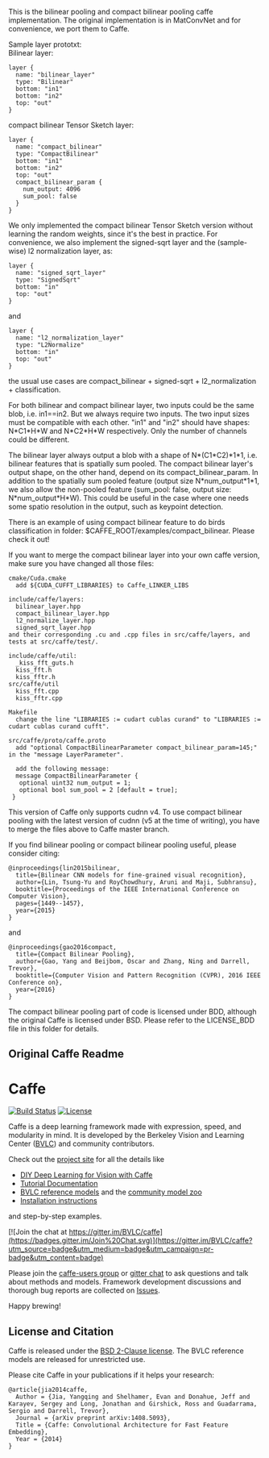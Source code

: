 This is the bilinear pooling and compact bilinear pooling caffe implementation.
The original implementation is in MatConvNet and for convenience, we port them to Caffe. 

Sample layer prototxt: \
Bilinear layer:

    layer {
      name: "bilinear_layer"
      type: "Bilinear"
      bottom: "in1"
      bottom: "in2"
      top: "out"
    }

compact bilinear Tensor Sketch layer:

    layer {
      name: "compact_bilinear"
      type: "CompactBilinear"
      bottom: "in1"
      bottom: "in2"
      top: "out"
      compact_bilinear_param {
        num_output: 4096
        sum_pool: false
      }
    }

We only implemented the compact bilinear Tensor Sketch version without learning the random weights, since it's the best in practice. For convenience, we also implement the signed-sqrt layer and the (sample-wise) l2 normalization layer, as:
    
    layer {
      name: "signed_sqrt_layer"
      type: "SignedSqrt"
      bottom: "in"
      top: "out"
    }
and

    layer {
      name: "l2_normalization_layer"
      type: "L2Normalize"
      bottom: "in"
      top: "out"
    }
the usual use cases are compact_bilinear + signed-sqrt + l2_normalization + classification. 


For both bilinear and compact bilinear layer, two inputs could be the same blob,
i.e. in1==in2. But we always require two inputs. The two input sizes must be compatible with each other. "in1" and "in2" should have shapes: N\*C1\*H\*W and N\*C2\*H\*W respectively. Only the number of channels could be different. 

The bilinear layer always output a blob with a shape of N\*(C1\*C2)\*1\*1, i.e. bilinear features 
that is spatially sum pooled. The compact bilinear layer's output shape, on the other hand, depend on its compact_bilinear_param. In addition to the spatially sum pooled feature (output size N\*num\_output\*1\*1, we also allow the non-pooled feature (sum_pool: false, output size\: N\*num\_output\*H\*W). This could be useful in the case where one needs some spatio resolution in the output, such as keypoint detection.


There is an example of using compact bilinear feature to do birds classification in folder: $CAFFE_ROOT/examples/compact_bilinear. Please check it out!

If you want to merge the compact bilinear layer into your own caffe version, make sure you have changed all those files:

    cmake/Cuda.cmake
      add ${CUDA_CUFFT_LIBRARIES} to Caffe_LINKER_LIBS

    include/caffe/layers:
      bilinear_layer.hpp
      compact_bilinear_layer.hpp
      l2_normalize_layer.hpp
      signed_sqrt_layer.hpp
    and their corresponding .cu and .cpp files in src/caffe/layers, and tests at src/caffe/test/.

    include/caffe/util:
      _kiss_fft_guts.h
      kiss_fft.h
      kiss_fftr.h
    src/caffe/util
      kiss_fft.cpp
      kiss_fftr.cpp

    Makefile
      change the line "LIBRARIES := cudart cublas curand" to "LIBRARIES := cudart cublas curand cufft".

    src/caffe/proto/caffe.proto
      add "optional CompactBilinearParameter compact_bilinear_param=145;" in the "message LayerParameter". 

      add the following message:
      message CompactBilinearParameter {
       optional uint32 num_output = 1;
       optional bool sum_pool = 2 [default = true]; 
     }

This version of Caffe only supports cudnn v4. To use compact bilinear pooling with the latest version of cudnn (v5 at the time of writing), you have to merge the files above to Caffe master branch. 


If you find bilinear pooling or compact bilinear pooling useful, please consider citing:

    @inproceedings{lin2015bilinear,
      title={Bilinear CNN models for fine-grained visual recognition},
      author={Lin, Tsung-Yu and RoyChowdhury, Aruni and Maji, Subhransu},
      booktitle={Proceedings of the IEEE International Conference on Computer Vision},
      pages={1449--1457},
      year={2015}
    }
and

    @inproceedings{gao2016compact,
      title={Compact Bilinear Pooling},
      author={Gao, Yang and Beijbom, Oscar and Zhang, Ning and Darrell, Trevor},
      booktitle={Computer Vision and Pattern Recognition (CVPR), 2016 IEEE Conference on},
      year={2016}
    }


The compact bilinear pooling part of code is licensed under BDD, although the original Caffe is licensed under BSD. Please refer to the LICENSE_BDD file in this folder for details.


## Original Caffe Readme

# Caffe

[![Build Status](https://travis-ci.org/BVLC/caffe.svg?branch=master)](https://travis-ci.org/BVLC/caffe)
[![License](https://img.shields.io/badge/license-BSD-blue.svg)](LICENSE)

Caffe is a deep learning framework made with expression, speed, and modularity in mind.
It is developed by the Berkeley Vision and Learning Center ([BVLC](http://bvlc.eecs.berkeley.edu)) and community contributors.

Check out the [project site](http://caffe.berkeleyvision.org) for all the details like

- [DIY Deep Learning for Vision with Caffe](https://docs.google.com/presentation/d/1UeKXVgRvvxg9OUdh_UiC5G71UMscNPlvArsWER41PsU/edit#slide=id.p)
- [Tutorial Documentation](http://caffe.berkeleyvision.org/tutorial/)
- [BVLC reference models](http://caffe.berkeleyvision.org/model_zoo.html) and the [community model zoo](https://github.com/BVLC/caffe/wiki/Model-Zoo)
- [Installation instructions](http://caffe.berkeleyvision.org/installation.html)

and step-by-step examples.

[![Join the chat at https://gitter.im/BVLC/caffe](https://badges.gitter.im/Join%20Chat.svg)](https://gitter.im/BVLC/caffe?utm_source=badge&utm_medium=badge&utm_campaign=pr-badge&utm_content=badge)

Please join the [caffe-users group](https://groups.google.com/forum/#!forum/caffe-users) or [gitter chat](https://gitter.im/BVLC/caffe) to ask questions and talk about methods and models.
Framework development discussions and thorough bug reports are collected on [Issues](https://github.com/BVLC/caffe/issues).

Happy brewing!

## License and Citation

Caffe is released under the [BSD 2-Clause license](https://github.com/BVLC/caffe/blob/master/LICENSE).
The BVLC reference models are released for unrestricted use.

Please cite Caffe in your publications if it helps your research:

    @article{jia2014caffe,
      Author = {Jia, Yangqing and Shelhamer, Evan and Donahue, Jeff and Karayev, Sergey and Long, Jonathan and Girshick, Ross and Guadarrama, Sergio and Darrell, Trevor},
      Journal = {arXiv preprint arXiv:1408.5093},
      Title = {Caffe: Convolutional Architecture for Fast Feature Embedding},
      Year = {2014}
    }
